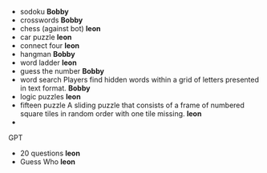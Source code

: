 - sodoku **Bobby**
- crosswords **Bobby**
- chess (against bot) **leon**
- car puzzle **leon**
- connect four **leon**
- hangman **Bobby**
- word ladder **leon**
- guess the number **Bobby**
- word search Players find hidden words within a grid of letters presented in text format. **Bobby**
- logic puzzles **leon**
- fifteen puzzle A sliding puzzle that consists of a frame of numbered square tiles in random order with one tile missing. **leon**
- 

GPT 
- 20 questions **leon** 
- Guess Who **leon**